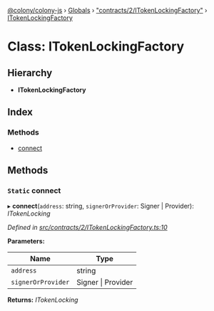 [@colony/colony-js](../README.md) › [Globals](../globals.md) › ["contracts/2/ITokenLockingFactory"](../modules/_contracts_2_itokenlockingfactory_.md) › [ITokenLockingFactory](_contracts_2_itokenlockingfactory_.itokenlockingfactory.md)

# Class: ITokenLockingFactory

## Hierarchy

* **ITokenLockingFactory**

## Index

### Methods

* [connect](_contracts_2_itokenlockingfactory_.itokenlockingfactory.md#static-connect)

## Methods

### `Static` connect

▸ **connect**(`address`: string, `signerOrProvider`: Signer | Provider): *ITokenLocking*

*Defined in [src/contracts/2/ITokenLockingFactory.ts:10](https://github.com/JoinColony/colonyJS/blob/60b53ae/src/contracts/2/ITokenLockingFactory.ts#L10)*

**Parameters:**

Name | Type |
------ | ------ |
`address` | string |
`signerOrProvider` | Signer &#124; Provider |

**Returns:** *ITokenLocking*
